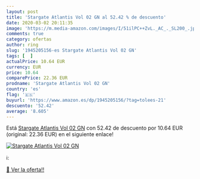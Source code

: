 ```yaml
---
layout: post
title: 'Stargate Atlantis Vol 02 GN al 52.42 % de descuento'
date: 2020-03-02 20:11:35
image: 'https://m.media-amazon.com/images/I/51ilPC++ZvL._AC_._SL200_.jpg'
comments: true
category: ofertas
author: ring
slug: '1945205156-es Stargate Atlantis Vol 02 GN'
tags: [  ]
actualPrice: 10.64 EUR
currency: EUR
price: 10.64
comparePrice: 22.36 EUR
prodname: 'Stargate Atlantis Vol 02 GN'
country: 'es'
flag: '🇪🇸'
buyurl: 'https://www.amazon.es/dp/1945205156/?tag=tolees-21'
descuento: '52.42'
average: '8.605'
---
```


Está [Stargate Atlantis Vol 02 GN](https://www.amazon.es/dp/1945205156/?tag=tolees-21) con 52.42 de descuento por 10.64 EUR (original: 22.36 EUR) en el siguiente enlace!

[![Stargate Atlantis Vol 02 GN](https://m.media-amazon.com/images/I/51ilPC++ZvL._AC_._SL200_.jpg)](https://www.amazon.es/dp/1945205156/?tag=tolees-21)

ℹ️:


[🛒 Ver la oferta!!](https://www.amazon.es/dp/1945205156/?tag=tolees-21)
